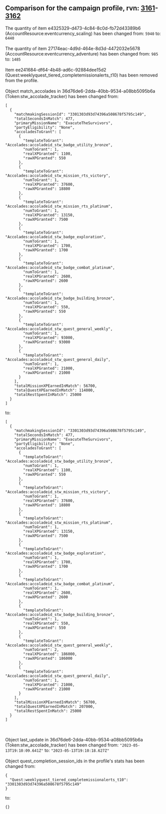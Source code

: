## Comparison for the campaign profile, rvn: [3161](https://github.com/PRO100KatYT/FortniteProfileRevisions/tree/main/profiles/campaign/3161%20campaign.json)-[3162](https://github.com/PRO100KatYT/FortniteProfileRevisions/tree/main/profiles/campaign/3162%20campaign.json)

The quantity of item e4325329-d473-4c84-8c0d-fb72d43389b6 (AccountResource:eventcurrency_scaling) has been changed from: `5940` to: `6440`
<br><br>
The quantity of item 27174eac-4d9d-464e-8d3d-4472032e5678 (AccountResource:eventcurrency_adventure) has been changed from: `985` to: `1485`
<br><br>
Item ee241684-df64-4b48-ad6c-92884dee15d2 (Quest:weeklyquest_tiered_completemissionalerts_t10) has been removed from the profile.
<br><br>
Object match_accolades in 36d76de6-2dda-40bb-9534-a08bb5095b6a (Token:stw_accolade_tracker) has been changed from:

```
[
  {
    "matchmakingSessionId": "3301303d93d74396a508678f5795c149",
    "totalSecondsInMatch": 477,
    "primaryMissionName": "EvacuteTheSurvivors",
    "partyEligibility": "None",
    "accoladesToGrant": [
      {
        "templateToGrant": "Accolades:accoladeid_stw_badge_utility_bronze",
        "numToGrant": 1,
        "realXPGranted": 1100,
        "rawXPGranted": 550
      },
      {
        "templateToGrant": "Accolades:accoladeid_stw_mission_rts_victory",
        "numToGrant": 1,
        "realXPGranted": 37600,
        "rawXPGranted": 18800
      },
      {
        "templateToGrant": "Accolades:accoladeid_stw_mission_rts_platinum",
        "numToGrant": 1,
        "realXPGranted": 13150,
        "rawXPGranted": 7500
      },
      {
        "templateToGrant": "Accolades:accoladeid_stw_badge_exploration",
        "numToGrant": 1,
        "realXPGranted": 1700,
        "rawXPGranted": 1700
      },
      {
        "templateToGrant": "Accolades:accoladeid_stw_badge_combat_platinum",
        "numToGrant": 1,
        "realXPGranted": 2600,
        "rawXPGranted": 2600
      },
      {
        "templateToGrant": "Accolades:accoladeid_stw_badge_building_bronze",
        "numToGrant": 1,
        "realXPGranted": 550,
        "rawXPGranted": 550
      },
      {
        "templateToGrant": "Accolades:accoladeid_stw_quest_general_weekly",
        "numToGrant": 1,
        "realXPGranted": 93000,
        "rawXPGranted": 93000
      },
      {
        "templateToGrant": "Accolades:accoladeid_stw_quest_general_daily",
        "numToGrant": 1,
        "realXPGranted": 21000,
        "rawXPGranted": 21000
      }
    ],
    "totalMissionXPEarnedInMatch": 56700,
    "totalQuestXPEarnedInMatch": 114000,
    "totalRestSpentInMatch": 25000
  }
]
```

to:

```
[
  {
    "matchmakingSessionId": "3301303d93d74396a508678f5795c149",
    "totalSecondsInMatch": 477,
    "primaryMissionName": "EvacuteTheSurvivors",
    "partyEligibility": "None",
    "accoladesToGrant": [
      {
        "templateToGrant": "Accolades:accoladeid_stw_badge_utility_bronze",
        "numToGrant": 1,
        "realXPGranted": 1100,
        "rawXPGranted": 550
      },
      {
        "templateToGrant": "Accolades:accoladeid_stw_mission_rts_victory",
        "numToGrant": 1,
        "realXPGranted": 37600,
        "rawXPGranted": 18800
      },
      {
        "templateToGrant": "Accolades:accoladeid_stw_mission_rts_platinum",
        "numToGrant": 1,
        "realXPGranted": 13150,
        "rawXPGranted": 7500
      },
      {
        "templateToGrant": "Accolades:accoladeid_stw_badge_exploration",
        "numToGrant": 1,
        "realXPGranted": 1700,
        "rawXPGranted": 1700
      },
      {
        "templateToGrant": "Accolades:accoladeid_stw_badge_combat_platinum",
        "numToGrant": 1,
        "realXPGranted": 2600,
        "rawXPGranted": 2600
      },
      {
        "templateToGrant": "Accolades:accoladeid_stw_badge_building_bronze",
        "numToGrant": 1,
        "realXPGranted": 550,
        "rawXPGranted": 550
      },
      {
        "templateToGrant": "Accolades:accoladeid_stw_quest_general_weekly",
        "numToGrant": 2,
        "realXPGranted": 186000,
        "rawXPGranted": 186000
      },
      {
        "templateToGrant": "Accolades:accoladeid_stw_quest_general_daily",
        "numToGrant": 1,
        "realXPGranted": 21000,
        "rawXPGranted": 21000
      }
    ],
    "totalMissionXPEarnedInMatch": 56700,
    "totalQuestXPEarnedInMatch": 207000,
    "totalRestSpentInMatch": 25000
  }
]
```

<br><br>
Object last_update in 36d76de6-2dda-40bb-9534-a08bb5095b6a (Token:stw_accolade_tracker) has been changed from: `"2023-05-13T19:10:09.641Z"` to: `"2023-05-13T19:10:18.627Z"`
<br><br>
Object quest_completion_session_ids in the profile's stats has been changed from:

```
{
  "Quest:weeklyquest_tiered_completemissionalerts_t10": "3301303d93d74396a508678f5795c149"
}
```

to:

```
{}
```

<br><br>
